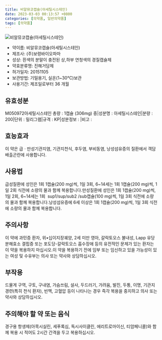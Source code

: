 ```yaml
---
title: 비알뮤코캡슐(아세틸시스테인)
date: 2023-03-03 00:13:57 +0800
categories: [의약품, 일반의약품]
tags: [의약품]
---
```

![비알뮤코캡슐(아세틸시스테인)](https://nedrug.mfds.go.kr/pbp/cmn/itemImageDownload/147427135487800109)

- 약이름: 비알뮤코캡슐(아세틸시스테인)
- 제조사: (주)보령바이오파마
- 성상: 흰색의 분말이 충전된 상,하부 연청색의 경질캡슐제
- 약효분류명: 진해거담제
- 허가일자: 20151105
- 보관방법: 기밀용기, 실온(1~30℃)보관
- 사용기간: 제조일로부터 36 개월
## 유효성분
M050972아세틸시스테인
총량 : 1캡슐 (306mg) 중|성분명 : 아세틸시스테인|분량 : 200|단위 : 밀리그램|규격 : KP|성분정보 : |비고 :
## 효능효과
이 약은 급ㆍ만성기관지염, 기관지천식, 후두염, 부비동염, 낭성섬유증의 질환에서 객담배출곤란에 사용합니다.
## 사용법
급성질환에 성인은 1회 1캡슐(200 mg)씩, 1일 3회, 6~14세는 1회 1캡슐(200 mg)씩, 1일 2회 식전에 소량의 물과 함께 복용합니다.만성질환에 성인은 1회 1캡슐(200 mg)씩, 1일 2회, 6~14세는 1회  sup1/sup/sub2 /sub캡슐(100 mg)씩, 1일 3회 식전에 소량의 물과 함께 복용합니다.낭성섬유증에 6세 이상은 1회 1캡슐(200 mg)씩, 1일 3회 식전에 소량의 물과 함께 복용합니다.
## 주의사항
이 약에 과민증 환자, 위•십이지장궤양, 2세 미만 영아, 갈락토오스 불내성, Lapp 유당분해효소 결핍증 또는 포도당-갈락토오스 흡수장애 등의 유전적인 문제가 있는 환자는 이 약을 복용하지 마십시오.이 약을 복용하기 전에 임부 또는 임신하고 있을 가능성이 있는 여성 및 수유부는 의사 또는 약사와 상담하십시오.
## 부작용
드물게 구역, 구토, 구내염, 가슴쓰림, 설사, 두드러기, 가려움, 발진, 두통, 이명, 기관지경련(특히 천식 환자), 빈맥, 고혈압 등이 나타나는 경우 즉각 복용을 중지하고 의사 또는 약사와 상담하십시오.
## 주의해야 할 약 또는 음식
경구용 항생제(아목시실린, 세푸록심, 독시사이클린, 에리트로마이신, 티암페니콜)와 함께 복용 시 적어도 2시간 간격을 두고 복용하십시오.
